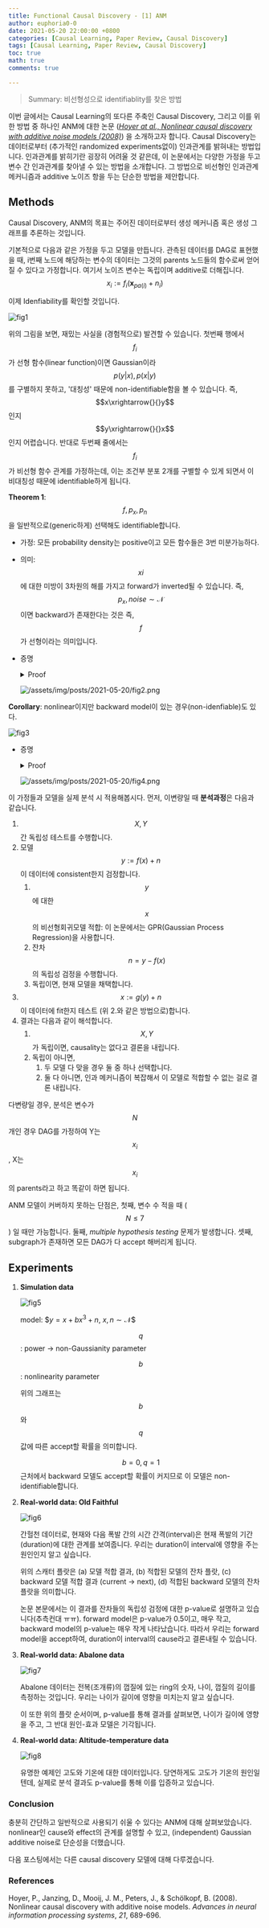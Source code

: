 ```yaml
---
title: Functional Causal Discovery - [1] ANM
author: euphoria0-0
date: 2021-05-20 22:00:00 +0800
categories: [Causal Learning, Paper Review, Causal Discovery]
tags: [Causal Learning, Paper Review, Causal Discovery]
toc: true
math: true
comments: true

---
```




> Summary:
> 비선형성으로 identifiablity를 찾은 방법



이번 글에서는 Causal Learning의 또다른 주축인 Causal Discovery, 그리고 이를 위한 방법 중 하나인 ANM에 대한 논문 (*[Hoyer at al., Nonlinear causal discovery with additive noise models (2008)](https://papers.nips.cc/paper/2008/hash/f7664060cc52bc6f3d620bcedc94a4b6-Abstract.html)*) 을 소개하고자 합니다. Causal Discovery는 데이터로부터 (추가적인 randomized experiments없이) 인과관계를 밝혀내는 방법입니다. 인과관계를 밝히기란 굉장히 어려울 것 같은데, 이 논문에서는 다양한 가정을 두고 변수 간 인과관계를 찾아낼 수 있는 방법을 소개합니다. 그 방법으로 비선형인 인과관계 메커니즘과 additive 노이즈 항을 두는 단순한 방법을 제안합니다.



## Methods

Causal Discovery, ANM의 목표는 주어진 데이터로부터 생성 메커니즘 혹은 생성 그래프를 추론하는 것입니다.

기본적으로 다음과 같은 가정을 두고 모델을 만듭니다. 관측된 데이터를 DAG로 표현했을 때, i번째 노드에 해당하는 변수의 데이터는 그것의 parents 노드들의 함수로써 얻어질 수 있다고 가정합니다. 여기서 노이즈 변수는 독립이며 additive로 더해집니다.
$$
x_i:=f_i(\mathbf{x}_{pa(i)}+n_i)
$$


이제 Idenfiability를 확인할 것입니다. 

![fig1](/assets/img/posts/2021-05-20/fig1.png)

위의 그림을 보면, 재밌는 사실을 (경험적으로) 발견할 수 있습니다. 첫번째 행에서 $$f_i$$가 선형 함수(linear function)이면 Gaussian이라 
$$
p(y|x),p(x|y)
$$
를 구별하지 못하고, '대칭성' 때문에 non-identifiable함을 볼 수 있습니다. 즉, $$x\xrightarrow{}{}y$$인지  $$y\xrightarrow{}{}x$$인지 어렵습니다. 반대로 두번째 줄에서는 $$f_i$$가 비선형 함수 관계를 가정하는데, 이는 조건부 분포 2개를 구별할 수 있게 되면서 이 비대칭성 때문에 identifiable하게 됩니다.



**Theorem 1**: $$f,p_x,p_n$$을 일반적으로(generic하게) 선택해도 identifiable합니다.

- 가정: 모든 probability density는 positive이고 모든 함수들은 3번 미분가능하다.

- 의미: $$xi$$에 대한 미방이 3차원의 해를 가지고 forward가 inverted될 수 있습니다. 즉, $$p_x,noise \sim \mathcal{N}$$ 이면 backward가 존재한다는 것은 즉, $$f$$가 선형이라는 의미입니다.

- 증명

  <details>
      <summary>Proof</summary>
      <div markdown="1">
          ![/assets/img/posts/2021-05-20/fig2.png](/assets/img/posts/2021-05-20/fig2.png)
      </div>
  </details>

  ![/assets/img/posts/2021-05-20/fig2.png](/assets/img/posts/2021-05-20/fig2.png)





**Corollary**: nonlinear이지만 backward model이 있는 경우(non-idenfiable)도 있다.

![fig3](/assets/img/posts/2021-05-20/fig3.png)

- 증명

  <details>
      <summary>Proof</summary>
      <div markdown="1">
          ![/assets/img/posts/2021-05-20/fig4.png](/assets/img/posts/2021-05-20/fig4.png)
      </div>
  </details>

  ![/assets/img/posts/2021-05-20/fig4.png](/assets/img/posts/2021-05-20/fig4.png)



이 가정들과 모델을 실제 분석 시 적용해봅시다. 먼저, 이변량일 때 **분석과정**은 다음과 같습니다.

1. $$X,Y$$ 간 독립성 테스트를 수행합니다.
2. 모델 $$y:=f(x)+n$$이 데이터에 consistent한지 검정합니다.
   1. $$y$$에 대한 $$x$$의 비선형회귀모델 적합: 이 논문에서는 GPR(Gaussian Process Regression)을 사용합니다.
   2. 잔차 $$n=y-f(x)$$의 독립성 검정을 수행합니다.
   3. 독립이면, 현재 모델을 채택합니다.
3. $$x:=g(y)+n$$이 데이터에 fit한지 테스트 (위 2.와 같은 방법으로)합니다.
4. 결과는 다음과 같이 해석합니다.
   1. $$X,Y$$가 독립이면, causality는 없다고 결론을 내립니다.
   2. 독립이 아니면,
      1. 두 모델 다 맞을 경우 둘 중 하나 선택합니다.
      2. 둘 다 아니면, 인과 메커니즘이 복잡해서 이 모델로 적합할 수 없는 걸로 결론 내립니다.



다변량일 경우, 분석은 변수가 $$N$$개인 경우 DAG를 가정하여 Y는 $$x_i$$, X는 $$x_i$$의 parents라고 하고 똑같이 하면 됩니다.



ANM 모델이 커버하지 못하는 단점은, 첫째, 변수 수 적을 때 ($$N\le 7$$) 일 때만 가능합니다. 둘째, *multiple hypothesis testing* 문제가 발생합니다. 셋째, subgraph가 존재하면 모든 DAG가 다 accept 해버리게 됩니다.





## Experiments

1. **Simulation data**

   ![fig5](/assets/img/posts/2021-05-20/fig5.png)

   model: $$y=x+bx^3+n$, $x,n \sim \mathcal{N}$$

   $$q$$: power → non-Gaussianity parameter

   $$b$$: nonlinearity parameter

   위의 그래프는 $$b$$와 $$q$$ 값에 따른 accept할 확률을 의미합니다.

   $$b=0, q=1$$ 근처에서 backward 모델도 accept할 확률이 커지므로 이 모델은 non-identifiable합니다.

   

2. **Real-world data: Old Faithful**

   ![fig6](/assets/img/posts/2021-05-20/fig6.png)

   간헐천 데이터로, 현재와 다음 폭발 간의 시간 간격(interval)은 현재 폭발의 기간(duration)에 대한 관계를 보여줍니다. 우리는 duration이 interval에 영향을 주는 원인인지 알고 싶습니다.

   위의 스캐터 플랏은 (a) 모델 적합 결과, (b) 적합된 모델의 잔차 플랏, (c) backward 모델 적합 결과 (current -> next), (d) 적합된 backward 모델의 잔차 플랏을 의미합니다.

   논문 본문에서는 이 결과를 잔차들의 독립성 검정에 대한 p-value로 설명하고 있습니다(추측컨대 ㅠㅠ). forward model은 p-value가 0.5이고, 매우 작고, backward model의 p-value는 매우 작게 나타났습니다. 따라서 우리는 forward model을 accept하여, duration이 interval의 cause라고 결론내릴 수 있습니다.

   

3. **Real-world data: Abalone data**

   ![fig7](/assets/img/posts/2021-05-20/fig7.png)

   Abalone 데이터는 전복(조개류)의 껍질에 있는 ring의 숫자, 나이, 껍질의 길이를 측정하는 것입니다. 우리는 나이가 길이에 영향을 미치는지 알고 싶습니다.

   이 또한 위의 플랏 순서이며, p-value를 통해 결과를 살펴보면, 나이가 길이에 영향을 주고, 그 반대 원인-효과 모델은 기각됩니다.

   

4. **Real-world data: Altitude-temperature data**

   ![fig8](/assets/img/posts/2021-05-20/fig8.png)

   유명한 예제인 고도와 기온에 대한 데이터입니다. 당연하게도 고도가 기온의 원인일텐데, 실제로 분석 결과도 p-value를 통해 이를 입증하고 있습니다.



### Conclusion

충분히 간단하고 일반적으로 사용되기 쉬울 수 있다는 ANM에 대해 살펴보았습니다. nonlinear인 cause와 effect의 관계를 설명할 수 있고, (independent) Gaussian additive noise로 단순성을 더했습니다.

다음 포스팅에서는 다른 causal discovery 모델에 대해 다루겠습니다.





### References

Hoyer, P., Janzing, D., Mooij, J. M., Peters, J., & Schölkopf, B. (2008). Nonlinear causal discovery with additive noise models. *Advances in neural information processing systems*, *21*, 689-696.
